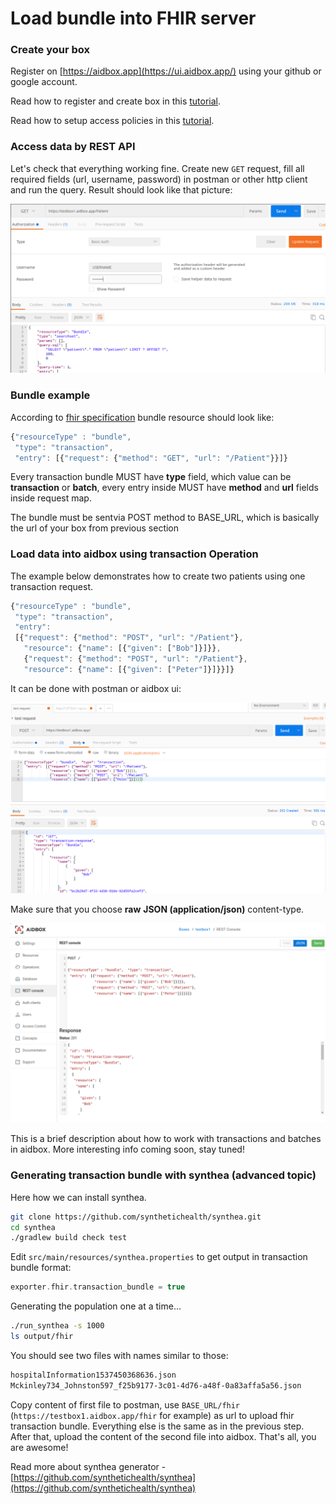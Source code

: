 # Load bundle into FHIR server

### Create your box

Register on [https://aidbox.app](https://ui.aidbox.app/) using your github or google account.

Read how to register and create box in this [tutorial](create-and-configure-box.md).

Read how to setup access policies in this [tutorial](authentication-and-authorization.md).

### Access data by REST API

Let's check that everything working fine. Create new `GET` request, fill all required fields \(url, username, password\) in postman or other http client and run the query. Result should look like that picture:

![](../.gitbook/assets/2018-09-19-201623_1211x651_scrot.png)

### Bundle example

According to [fhir specification](https://www.hl7.org/fhir/http.html#transaction) bundle resource should look like:

```javascript
{"resourceType" : "bundle",
 "type": "transaction",
 "entry": [{"request": {"method": "GET", "url": "/Patient"}}]}
```

Every transaction bundle MUST have **type** field, which value can be **transaction** or **batch**, every entry inside MUST have **method** and **url** fields inside request map.

The bundle must be sentvia POST method to BASE\_URL, which is basically the url of your box from previous section

### Load data into aidbox using transaction Operation

The example below demonstrates how to create two patients using one transaction request.

```javascript
{"resourceType" : "bundle", 
 "type": "transaction", 
 "entry": 
 [{"request": {"method": "POST", "url": "/Patient"},
   "resource": {"name": [{"given": ["Bob"]}]}},
   {"request": {"method": "POST", "url": "/Patient"},
   "resource": {"name": [{"given": ["Peter"]}]}}]}
```

It can be done with postman or aidbox ui:

![](../.gitbook/assets/2018-09-19-204419_1198x727_scrot.png)

Make sure that you choose **raw** **JSON \(application/json\)** content-type.

![](../.gitbook/assets/2018-09-19-204203_1284x813_scrot.png)

This is a brief description about how to work with transactions and batches in aidbox. More interesting info coming soon, stay tuned!

### Generating transaction bundle with synthea \(advanced topic\)

Here how we can install synthea.

```bash
git clone https://github.com/synthetichealth/synthea.git
cd synthea
./gradlew build check test
```

Edit `src/main/resources/synthea.properties` to get output in transaction bundle format:

```groovy
exporter.fhir.transaction_bundle = true
```

Generating the population one at a time...

```bash
./run_synthea -s 1000
ls output/fhir
```

You should see two files with names similar to those:

```bash
hospitalInformation1537450368636.json 
Mckinley734_Johnston597_f25b9177-3c01-4d76-a48f-0a83affa5a56.json
```

Copy content of first file to postman, use `BASE_URL/fhir` \(`https://testbox1.aidbox.app/fhir` for example\) as url to upload fhir transaction bundle. Everything else is the same as in the previous step. After that, upload the content of the second file into aidbox. That's all, you are awesome!

Read more about synthea generator - [https://github.com/synthetichealth/synthea](https://github.com/synthetichealth/synthea)

